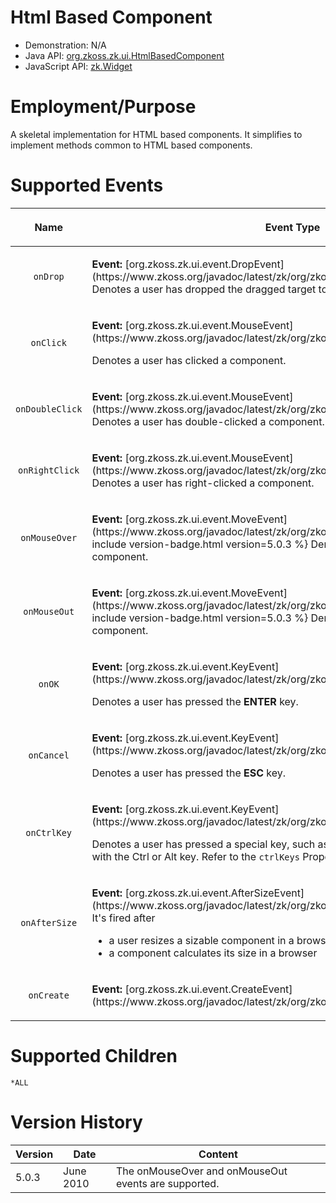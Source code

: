 

# Html Based Component

- Demonstration: N/A
- Java API: [org.zkoss.zk.ui.HtmlBasedComponent](https://www.zkoss.org/javadoc/latest/zk/org/zkoss/zk/ui/HtmlBasedComponent.html)
- JavaScript API: [zk.Widget](https://www.zkoss.org/javadoc/latest/jsdoc/classes/zk.Widget.html)

# Employment/Purpose

A skeletal implementation for HTML based components. It simplifies to
implement methods common to HTML based components.

# Supported Events

<table>
<thead>
<tr class="header">
<th><center>
<p>Name</p>
</center></th>
<th><center>
<p>Event Type</p>
</center></th>
</tr>
</thead>
<tbody>
<tr class="odd">
<td><center>
<p><code>onDrop</code></p>
</center></td>
<td><p><strong>Event:</strong>
[org.zkoss.zk.ui.event.DropEvent](https://www.zkoss.org/javadoc/latest/zk/org/zkoss/zk/ui/event/DropEvent.html) Denotes a user has
dropped the dragged target to a component.</p></td>
</tr>
<tr class="even">
<td><center>
<p><code>onClick</code></p>
</center></td>
<td><p><strong>Event:</strong> [org.zkoss.zk.ui.event.MouseEvent](https://www.zkoss.org/javadoc/latest/zk/org/zkoss/zk/ui/event/MouseEvent.html)</p>
<p>Denotes a user has clicked a component.</p></td>
</tr>
<tr class="odd">
<td><center>
<p><code>onDoubleClick</code></p>
</center></td>
<td><p><strong>Event:</strong> [org.zkoss.zk.ui.event.MouseEvent](https://www.zkoss.org/javadoc/latest/zk/org/zkoss/zk/ui/event/MouseEvent.html) Denotes a user has
double-clicked a component.</p></td>
</tr>
<tr class="even">
<td><center>
<p><code>onRightClick</code></p>
</center></td>
<td><p><strong>Event:</strong> [org.zkoss.zk.ui.event.MouseEvent](https://www.zkoss.org/javadoc/latest/zk/org/zkoss/zk/ui/event/MouseEvent.html) Denotes a user has
right-clicked a component.</p></td>
</tr>
<tr class="odd">
<td><center>
<p><code>onMouseOver</code></p>
</center></td>
<td><p><strong>Event:</strong> [org.zkoss.zk.ui.event.MoveEvent](https://www.zkoss.org/javadoc/latest/zk/org/zkoss/zk/ui/event/MoveEvent.html) {% include version-badge.html version=5.0.3
%} Denotes a user has hovered over the component.</p></td>
</tr>
<tr class="even">
<td><center>
<p><code>onMouseOut</code></p>
</center></td>
<td><p><strong>Event:</strong> [org.zkoss.zk.ui.event.MoveEvent](https://www.zkoss.org/javadoc/latest/zk/org/zkoss/zk/ui/event/MoveEvent.html) {% include version-badge.html version=5.0.3
%} Denotes a user has moved out a component.</p></td>
</tr>
<tr class="odd">
<td><center>
<p><code>onOK</code></p>
</center></td>
<td><p><strong>Event:</strong>
[org.zkoss.zk.ui.event.KeyEvent](https://www.zkoss.org/javadoc/latest/zk/org/zkoss/zk/ui/event/KeyEvent.html)</p>
<p>Denotes a user has pressed the <strong>ENTER</strong> key.</p></td>
</tr>
<tr class="even">
<td><center>
<p><code>onCancel</code></p>
</center></td>
<td><p><strong>Event:</strong>
[org.zkoss.zk.ui.event.KeyEvent](https://www.zkoss.org/javadoc/latest/zk/org/zkoss/zk/ui/event/KeyEvent.html)</p>
<p>Denotes a user has pressed the <strong>ESC</strong> key.</p></td>
</tr>
<tr class="odd">
<td><center>
<p><code>onCtrlKey</code></p>
</center></td>
<td><p><strong>Event:</strong>
[org.zkoss.zk.ui.event.KeyEvent](https://www.zkoss.org/javadoc/latest/zk/org/zkoss/zk/ui/event/KeyEvent.html)</p>
<p>Denotes a user has pressed a special key, such as PgUp, Home, and a
key combined with the Ctrl or Alt key. Refer to the
<code>ctrlKeys</code> Property section below for details.</p></td>
</tr>
<tr class="even">
<td><center>
<p><code>onAfterSize</code></p>
</center></td>
<td><p><strong>Event:</strong>
[org.zkoss.zk.ui.event.AfterSizeEvent](https://www.zkoss.org/javadoc/latest/zk/org/zkoss/zk/ui/event/AfterSizeEvent.html) It's fired
after</p>
<ul>
<li>a user resizes a sizable component in a browser</li>
<li>a component calculates its size in a browser</li>
</ul></td>
</tr>
<tr class="odd">
<td><center>
<p><code>onCreate</code></p>
</center></td>
<td><p><strong>Event:</strong>
[org.zkoss.zk.ui.event.CreateEvent](https://www.zkoss.org/javadoc/latest/zk/org/zkoss/zk/ui/event/CreateEvent.html)</p></td>
</tr>
</tbody>
</table>

# Supported Children

`*ALL`

# Version History

| Version | Date      | Content                                              |
|---------|-----------|------------------------------------------------------|
| 5.0.3   | June 2010 | The onMouseOver and onMouseOut events are supported. |


